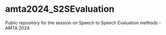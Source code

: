 # amta2024_S2SEvaluation
Public repository for the session on Speech to Speech Evaluation methods - AMTA 2024
